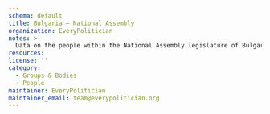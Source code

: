 ```yaml
---
schema: default
title: Bulgaria — National Assembly
organization: EveryPolitician
notes: >-
  Data on the people within the National Assembly legislature of Bulgaria.
resources:
license: ''
category:
  - Groups & Bodies
  - People
maintainer: EveryPolitician
maintainer_email: team@everypolitician.org
---
```

